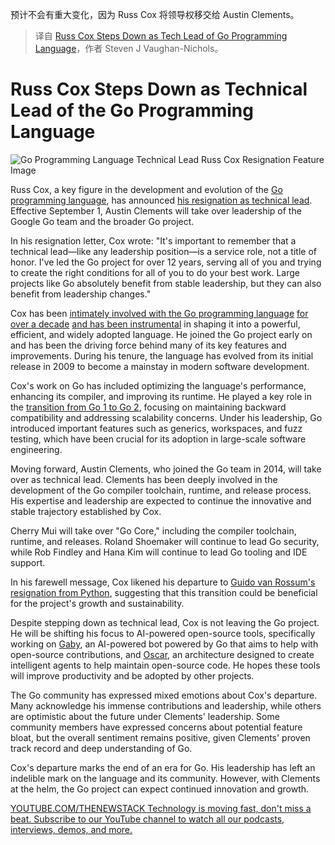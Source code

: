 
<!--
title: Russ Cox 辞去 Go 编程语言技术主管职位
cover: https://cdn.thenewstack.io/media/2022/05/57bb2a1f-golang.png
-->

预计不会有重大变化，因为 Russ Cox 将领导权移交给 Austin Clements。

> 译自 [Russ Cox Steps Down as Tech Lead of Go Programming Language](https://thenewstack.io/russ-cox-steps-down-as-tech-lead-of-go-programming-language/)，作者 Steven J Vaughan-Nichols。


# Russ Cox Steps Down as Technical Lead of the Go Programming Language

![Go Programming Language Technical Lead Russ Cox Resignation Feature Image](https://cdn.thenewstack.io/media/2022/05/57bb2a1f-golang.png)

Russ Cox, a key figure in the development and evolution of the [Go programming language](https://go.dev/), has announced [his resignation as technical lead](https://groups.google.com/g/golang-dev/c/0OqBkS2RzWw). Effective September 1, Austin Clements will take over leadership of the Google Go team and the broader Go project.

In his resignation letter, Cox wrote: "It's important to remember that a technical lead—like any leadership position—is a service role, not a title of honor. I've led the Go project for over 12 years, serving all of you and trying to create the right conditions for all of you to do your best work. Large projects like Go absolutely benefit from stable leadership, but they can also benefit from leadership changes."

Cox has been [intimately involved with the Go programming language](https://thenewstack.io/what-made-golang-so-popular-the-languages-creators-look-back/) [for over a decade](https://thenewstack.io/what-made-golang-so-popular-the-languages-creators-look-back/) [and has been instrumental](https://thenewstack.io/golang-co-creator-rob-pike-what-go-got-right-and-wrong/) in shaping it into a powerful, efficient, and widely adopted language. He joined the Go project early on and has been the driving force behind many of its key features and improvements. During his tenure, the language has evolved from its initial release in 2009 to become a mainstay in modern software development.

Cox's work on Go has included optimizing the language's performance, enhancing its compiler, and improving its runtime. He played a key role in the [transition from Go 1 to Go 2](https://thenewstack.io/this-week-in-programming-golang-2-0-and-how-to-handle-breaking-changes/), focusing on maintaining backward compatibility and addressing scalability concerns. Under his leadership, Go introduced important features such as generics, workspaces, and fuzz testing, which have been crucial for its adoption in large-scale software engineering.

Moving forward, Austin Clements, who joined the Go team in 2014, will take over as technical lead. Clements has been deeply involved in the development of the Go compiler toolchain, runtime, and release process. His expertise and leadership are expected to continue the innovative and stable trajectory established by Cox.

Cherry Mui will take over "Go Core," including the compiler toolchain, runtime, and releases. Roland Shoemaker will continue to lead Go security, while Rob Findley and Hana Kim will continue to lead Go tooling and IDE support.

In his farewell message, Cox likened his departure to [Guido van Rossum's resignation from Python](https://thenewstack.io/guido-van-rossum-on-types-speed-and-the-future-of-python/), suggesting that this transition could be beneficial for the project's growth and sustainability.

Despite stepping down as technical lead, Cox is not leaving the Go project. He will be shifting his focus to AI-powered open-source tools, specifically working on [Gaby](https://pkg.go.dev/golang.org/x/oscar/internal/gaby), an AI-powered bot powered by Go that aims to help with open-source contributions, and [Oscar](https://go.googlesource.com/oscar/+/refs/heads/master/README.md), an architecture designed to create intelligent agents to help maintain open-source code. He hopes these tools will improve productivity and be adopted by other projects.

The Go community has expressed mixed emotions about Cox's departure. Many acknowledge his immense contributions and leadership, while others are optimistic about the future under Clements' leadership. Some community members have expressed concerns about potential feature bloat, but the overall sentiment remains positive, given Clements' proven track record and deep understanding of Go.

Cox's departure marks the end of an era for Go. His leadership has left an indelible mark on the language and its community. However, with Clements at the helm, the Go project can expect continued innovation and growth.

[
YOUTUBE.COM/THENEWSTACK
Technology is moving fast, don't miss a beat. Subscribe to our YouTube channel to watch all our podcasts, interviews, demos, and more.
](https://youtube.com/thenewstack?sub_confirmation=1)